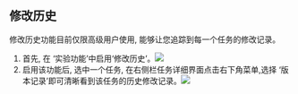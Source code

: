 ## 修改历史
修改历史功能目前仅限高级用户使用, 能够让您追踪到每一个任务的修改记录。
1.	首先, 在 ‘实验功能’中启用‘修改历史’。![](/images/image028.png)
2.	启用该功能后, 选中一个任务, 在右侧栏任务详细界面点击右下角菜单,选择 ‘版本记录’即可清晰看到该任务的历史修改记录。![](/images/image030.jpg)
